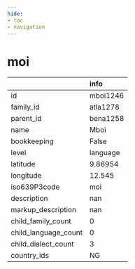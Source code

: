 ```yaml
---
hide:
- toc
- navigation
---
```

# moi
|                      | info     |
|:---------------------|:---------|
| id                   | mboi1246 |
| family_id            | atla1278 |
| parent_id            | bena1258 |
| name                 | Mboi     |
| bookkeeping          | False    |
| level                | language |
| latitude             | 9.86954  |
| longitude            | 12.545   |
| iso639P3code         | moi      |
| description          | nan      |
| markup_description   | nan      |
| child_family_count   | 0        |
| child_language_count | 0        |
| child_dialect_count  | 3        |
| country_ids          | NG       |